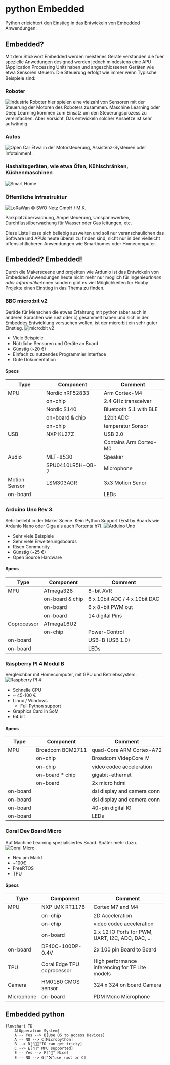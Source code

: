 # python Embedded
Python erleichtert den Einstieg in das Entwickeln von Embedded Anwendungen.
## Embedded?
Mit dem Stickwort Embedded werden meistenes Geräte verstanden die fuer spezielle Anwedungen designed werden jedoch mindestens eine APU (Application Processing Unit) haben und angeschlossenen Geräten wie etwa Sensoren steuern. Die Steuerung erfolgt wie immer wenn  Typische Beispiele sind:
### Roboter  
![Industrie Roboter](img/Welding_Robot_resized.jpg)
hier spielen eine vielzahl von Sensoren mit der Steuerung der Motoren des Roboters zusammen. Maschine Learning oder Deep Learning kommen zum Einsatz um den Steuerungsprozess zu vereinfachen. Aber Vorsicht, Das entwickeln solcher Ansaetze ist sehr aufwändig.
### Autos
![Open Car](img/Car.jpg)
Etwa in der Motorsteuerung, Assistenz-Systemen oder Infotainment. 
### Hashaltsgeräten, wie etwa Öfen, Kühlschränken, Küchenmaschinen
![Smart Home](img/smart-home.jpg)
### Öffentliche Infrastruktur
![LoRaWan](img/IoT-LoRaWAN-GDR-Io-Gas-im-Schaltschrank.webp)
© SWO Netz GmbH / M.K.

Parkplatzüberwachung, Ampelsteuerung, Umspannwerken, Durchflussüberwachung für Wasser oder Gas leitungen, etc.

Diese Liste liesse sich beliebig ausweiten und soll nur veranschaulichen das Software und APUs heute überall zu finden sind, nicht nur in den vielleicht offensichtlicheren Anwendungen wie Smarthomes oder Homecomputer.

## Embedded? Embedded!
Durch die Makersceene und projekten wie Ardunio ist das Entwickeln von Embedded Anwendungen heute nicht mehr nur möglich für Ingenieur*Innen oder Informatiker*Innen sondern gibt es viel Möglichkeiten für Hobby Projekte einen Einstieg in das Thema zu finden. 

### BBC micro:bit v2
Geräde für Menschen die etwas Erfahrung mit python (aber auch in anderen Sprachen wie rust oder c) gesammelt haben und sich in der Embeddes Entwicklung versuchen wollen, ist der micro:bit ein sehr guter Einstieg.
![micro:bit v2](img/MICROBIT_V2_01.jpg)
* Viele Beispiele
* Nützliche Sensoren und Geräte an Board
* Günstig (~20 €)
* Einfach zu nutzendes Programmier Interface
* Gute Dokumentation

#### Specs
| Type | Component | Comment |
|---|---|---|
| MPU | Nordic nRF52833 | Arm Cortex-M4 |
|  | on-chip | 2.4 GHz transceiver |
|  | Nordic S140 | Bluetooth 5.1 with BLE |
| | on-board & chip | 12bit ADC |
| | on-chip | temperatur Sonsor |
| USB | NXP KL27Z | USB 2.0 | 
|     | | Contains Arm Cortex-M0 |
| Audio | MLT-8530 | Speaker |
|       | SPU0410LR5H-QB-7 | Microphone |
| Motion Sensor | LSM303AGR | 3x3 Motion Senor |
| on-board | | LEDs |


### Arduino Uno Rev 3.
Sehr beliebt in der Maker Scene. Kein Python Support (Erst by Boards wie Ardunio Nano oder Giga als auch Portenta h7).
![Arduino Uno](img/Arduino_r3.jpg)
* Sehr viele Beispiele
* Sehr viele Erweiterungsboards
* Risen Community
* Günstig (~25 €)
* Open Source Hardware

#### Specs
| Type | Component | Comment |
|---|---|---|
| MPU | ATmega328 | 8-bit AVR |
|  | on-board & chip | 6 x 10bit ADC / 4 x 10bit DAC |
|  | on-board | 6 x 8-bit PWM out |
| | on-board | 14 digital Pins |
| Coprocessor | ATmega16U2 |  | 
|     | on-chip | Power-Control |
| on-board | | USB-B (USB 1.0) |
| on-board | | LEDs |

### Raspberry PI 4 Modul B
Vergleichbar mit Homecomputer, mit GPU und Betriebssystem.
![Raspberry PI 4](img/Raspberry_Pi_4_Model_B_-_Top.jpg)
* Schnelle CPU
* ~ 45-100 €
* Linux / Windows
    * Full Python support
* Graphics Card in SoM
* 64 bit
#### Specs
| Type | Component | Comment |
|---|---|---|
| MPU | Broadcom BCM2711 | quad-Core ARM Cortex-A72 |
|  | on-chip | Broadcom VidepCore IV |
|  | on-chip | video codec acceleration |
|  | on-board * chip | gigabit-ethernet |
|  | on-board | 2x micro hdmi |
| on-board | | dsi display and camera conn |
| on-board | | dsi display and camera conn |
| on-board | | 40-pin digital IO |
| on-board | | LEDs |

### Coral Dev Board Micro
Auf Machine Learning spezialisiertes Board. Später mehr dazu.
![Coral Micro](img/micro-inhand.jpg)
* Neu am Markt
* ~100€
* FreeRTOS
* TPU
#### Specs
| Type | Component | Comment |
|---|---|---|
| MPU | NXP i.MX RT1176 | Cortex M7 and M4 |
|  | on-chip | 2D Acceleration |
|  | on-chip | video codec acceleration |
|  | on-board | 2 x 12 IO Ports for PWM, UART, I2C, ADC, DAC, ... |
| on-board | DF40C-100DP-0.4V | 2x 100 pin Board to Board |
| TPU | Coral Edge TPU coprocessor | High performance inferencing for TF Lite models |
| Camera | HM01B0 CMOS sensor | 324 x 324 on board Camera |
| Microphone | on-board | PDM Mono Microphone |

## Embedded python
```mermaid
flowchart TD
    A[Opperation System]
    A -- Yes --> B[Use OS to access Devices]
    A -- NO --> C[Micropython]
    B --> D["😵‍💫"IO can get tricky]
    C --> E["🤔" MPU supported]
    E -- Yes --> F["🎉" Nice]
    E -- NO --> G["🛠️"use rust or C]

